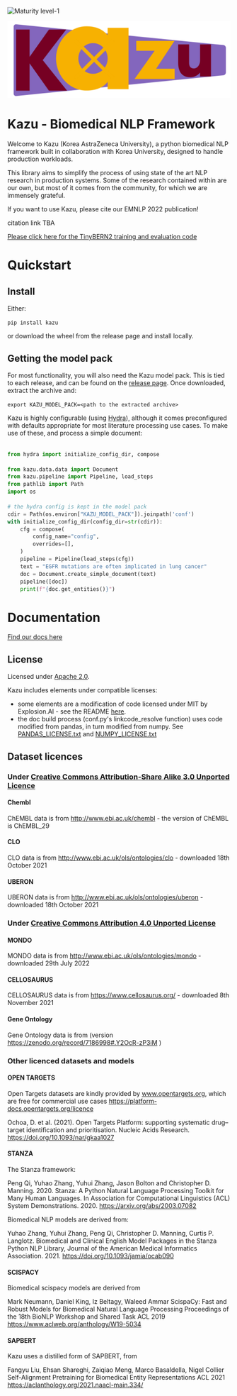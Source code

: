![Maturity level-1](https://img.shields.io/badge/Maturity%20Level-ML--1-yellow)

![Alt text](docs/kazu_logo.png?raw=true "Kazu - Biomedical NLP Framework")

# Kazu - Biomedical NLP Framework

Welcome to Kazu (Korea AstraZeneca University), a python biomedical NLP framework built in collaboration with Korea University,
designed to handle production workloads.

This library aims to simplify the process of using state of the art NLP research in production systems. Some of the 
research contained within are our own, but most of it comes from the community, for which we are immensely grateful.

If you want to use Kazu, please cite our EMNLP 2022 publication!

citation link TBA

[Please click here for the TinyBERN2 training and evaluation code](https://github.com/dmis-lab/KAZU-NER-module)


# Quickstart

## Install

Either: 

`pip install kazu`

or download the wheel from the release page and install locally.

## Getting the model pack

For most functionality, you will also need the Kazu model pack. This is tied to each release, and can be found on the [release page](https://github.com/astrazeneca/kazu/releases). Once downloaded,
extract the archive and:

`export KAZU_MODEL_PACK=<path to the extracted archive>`

Kazu is highly configurable (using [Hydra](https://hydra.cc/docs/intro/)), although it comes preconfigured with defaults appropriate for most literature processing use cases. 
To make use of these, and process a simple document:

```python

from hydra import initialize_config_dir, compose

from kazu.data.data import Document
from kazu.pipeline import Pipeline, load_steps
from pathlib import Path
import os

# the hydra config is kept in the model pack
cdir = Path(os.environ["KAZU_MODEL_PACK"]).joinpath('conf')  
with initialize_config_dir(config_dir=str(cdir)):
    cfg = compose(
        config_name="config",
        overrides=[],
    )
    pipeline = Pipeline(load_steps(cfg))
    text = "EGFR mutations are often implicated in lung cancer"
    doc = Document.create_simple_document(text)
    pipeline([doc])
    print(f"{doc.get_entities()}")

```

# Documentation

[Find our docs here](https://psychic-chainsaw-f197cc2b.pages.github.io/_build/html/index.html)

## License

Licensed under [Apache 2.0](LICENSE).

Kazu includes elements under compatible licenses:
- some elements are a modification of code licensed under MIT by Explosion.AI - see the README [here](kazu/modelling/ontology_matching/README.md).
- the doc build process (conf.py's linkcode_resolve function) uses code modified from pandas, in turn modified from numpy. See [PANDAS_LICENSE.txt](docs/PANDAS_LICENSE.txt) and [NUMPY_LICENSE.txt](docs/NUMPY_LICENSE.txt)

## Dataset licences

### Under [Creative Commons Attribution-Share Alike 3.0 Unported Licence](https://creativecommons.org/licenses/by/3.0/legalcode)

#### Chembl
ChEMBL data is from http://www.ebi.ac.uk/chembl - the version of ChEMBL is ChEMBL_29

#### CLO
CLO data is from http://www.ebi.ac.uk/ols/ontologies/clo - downloaded 18th October 2021

#### UBERON
UBERON data is from http://www.ebi.ac.uk/ols/ontologies/uberon - downloaded 18th October 2021


### Under [Creative Commons Attribution 4.0 Unported License](https://creativecommons.org/licenses/by/4.0/legalcode>)

#### MONDO
MONDO data is from http://www.ebi.ac.uk/ols/ontologies/mondo - downloaded 29th July 2022

#### CELLOSAURUS
CELLOSAURUS data is from https://www.cellosaurus.org/ - downloaded 8th November 2021

#### Gene Ontology
Gene Ontology data is from (version https://zenodo.org/record/7186998#.Y2OcR-zP3iM )


### Other licenced datasets and models

#### OPEN TARGETS
Open Targets datasets are kindly provided by www.opentargets.org, which are free for commercial use cases <https://platform-docs.opentargets.org/licence>

Ochoa, D. et al. (2021). Open Targets Platform: supporting systematic drug–target identification and prioritisation. Nucleic Acids Research.
https://doi.org/10.1093/nar/gkaa1027

#### STANZA

The Stanza framework:

Peng Qi, Yuhao Zhang, Yuhui Zhang, Jason Bolton and Christopher D. Manning. 2020. Stanza: A Python Natural Language Processing Toolkit for Many Human Languages. In Association for Computational Linguistics (ACL) System Demonstrations. 2020.
https://arxiv.org/abs/2003.07082

Biomedical NLP models are derived from: 

Yuhao Zhang, Yuhui Zhang, Peng Qi, Christopher D. Manning, Curtis P. Langlotz. 
Biomedical and Clinical English Model Packages in the Stanza Python NLP Library, 
Journal of the American Medical Informatics Association. 2021.
https://doi.org/10.1093/jamia/ocab090


#### SCISPACY

Biomedical scispacy models are derived from

Mark Neumann, Daniel King, Iz Beltagy, Waleed Ammar
ScispaCy: Fast and Robust Models for Biomedical Natural Language Processing
Proceedings of the 18th BioNLP Workshop and Shared Task
ACL 2019
https://www.aclweb.org/anthology/W19-5034

#### SAPBERT

Kazu uses a distilled form of SAPBERT, from

Fangyu Liu, Ehsan Shareghi, Zaiqiao Meng, Marco Basaldella, Nigel Collier
Self-Alignment Pretraining for Biomedical Entity Representations
ACL 2021
https://aclanthology.org/2021.naacl-main.334/
